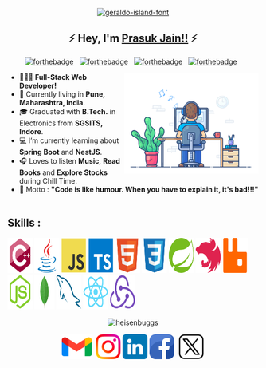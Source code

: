 <p align="center">
<a href="https://fontmeme.com/fonts/geraldo-island-font/"><img src="https://fontmeme.com/permalink/220113/9ae70d9eb76a5ad7d88b98f918f7483d.png" alt="geraldo-island-font" border="0"></a>
</p>

<!--Name Font taken from fontmeme.com-->
<h2 align="center">
  &#9889; Hey, I'm
  <a target="blank" href="https://heisenbuggs.github.io/">Prasuk Jain!!</a>
  &#9889;
</h2>
<!-- <h4 align="center">Turning Caffeine into Code!!! &#9749;</h4> -->

<center>

[![forthebadge](https://forthebadge.com/images/badges/built-with-love.svg)](https://forthebadge.com) &nbsp;
[![forthebadge](https://forthebadge.com/images/badges/made-with-java.svg)](https://forthebadge.com) &nbsp;
[![forthebadge](https://forthebadge.com/images/badges/powered-by-coffee.svg)](https://forthebadge.com) &nbsp;
[![forthebadge](https://forthebadge.com/images/badges/uses-brains.svg)](https://forthebadge.com) &nbsp;

</center>

<p align="right">
  <p align="right">  
  <!-- Spotify Track -->
  <!-- [<p align="right"><img src="https://novatorem-heisenbuggs.vercel.app/api/spotify" alt="Spotify Playing" width="350" align="right"/></p>](https://open.spotify.com/user/6omtut8gi7lg6ntyw3j2t16r8) -->
  <img src="images/dev-working.gif" href="https://github.com/SP-XD" alt="Coding Rocks!!"  width="270" align="right"/>
  </p>
</p>
 
- &#128104;&#127995;&#8205;&#128187; **Full-Stack Web Developer!**
- &#128205; Currently living in **Pune, Maharashtra, India**.
- &#x1f393; Graduated with **B.Tech.** in Electronics from **SGSITS, Indore**.
- &#128187; I’m currently learning about **Spring Boot** and **NestJS**.
- &#127911; Loves to listen **Music**, **Read Books** and **Explore Stocks** during Chill Time.
- &#x1f3af; Motto : **"Code is like humour. When you have to explain it, it's bad!!!"** &nbsp;
</p>
</p>
</center>
<!-- All skill images have been taken from https://github.com/devicons/devicon -->
<h2 align="left">Skills :</h2>
<p align="left">
  <img src="images/cplusplus.svg" height="70" width="50" />
  <img src="images/java.svg" height="70" width="50" />
  <img src="images/javascript.svg" height="70" width="50" />
  <img src="images/typescript.svg" height="70" width="50" />
  <img src="images/html5.svg" height="70" width="50" />
  <img src="images/css3.svg" height="70" width="50" />
  <img src="images/spring.svg" height="70" width="50" />
  <img src="images/nestjs.svg" height="70" width="50" />
  <!-- <img src="images/apachekafka.svg" height="70" width="50" /> -->
  <img src="images/rabbitmq.svg" height="70" width="50" />
  <img src="images/nodejs.svg" height="70" width="50" />
  <img src="images/mongodb.svg" height="70" width="40" />
  <img src="images/mysql.svg" height="70" width="50" />
  <img src="images/react.svg" height="70" width="50" />
  <img src="images/redux.svg" height="70" width="50" />
</p>

<p align="center">
  <img
    align="center"
    src="https://github-readme-stats.vercel.app/api/top-langs/?username=heisenbuggs&layout=compact&theme=codeSTACKr&include_all_commits=true&hide_border=true"
    alt="heisenbuggs"
    width="90%"
    align="center"
    height="170px"
  />
<!--   <img
    align="center"
    src="https://github-readme-stats.vercel.app/api?username=heisenbuggs&show_icons=true&theme=codeSTACKr&include_all_commits=true&hide_border=true&show_owner=true"
    alt="heisenbuggs"
    width="54%"
  /> -->
</p>

<p align="center">
  <a align="center" href="mailto:prasukjain0047@gmail.com" target="blank"
    ><img
      align="center"
      src="images/gmail.png"
      alt="mail"
      height="50"
      width="60"/></a
  >&nbsp;
  <a align="center" href="https://instagram.com/prasuksjain" target="blank"
    ><img
      align="center"
      src="images/instagram.png"
      alt="instagram"
      height="50"
      width="50"
  /></a>
  <a align="center" href="https://linkedin.com/in/prasukjain04" target="blank"
    ><img
      align="center"
      src="images/linkedin.png"
      alt="linkedin"
      height="50"
      width="50"
  /></a>
  <a
    align="center"
    href="https://www.facebook.com/prasuksjain/"
    target="blank"
    ><img
      align="center"
      src="images/facebook.png"
      alt="fb"
      height="50"
      width="50" /></a
  >&nbsp;
  <a align="center" href="https://twitter.com/prasuksjain" target="blank"
    ><img
      align="center"
      src="images/twitter.png"
      alt="x"
      height="52"
      width="52"
  /></a>
</p>
